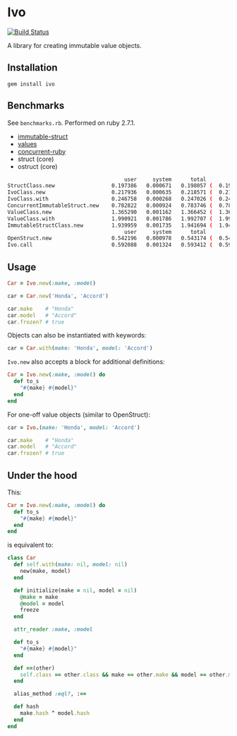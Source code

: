 # Ivo

[![Build Status](https://travis-ci.com/austinthecoder/ivo.svg?branch=master)](https://travis-ci.com/austinthecoder/ivo)

A library for creating immutable value objects.

## Installation

`gem install ivo`

## Benchmarks

See `benchmarks.rb`. Performed on ruby 2.7.1.

* [immutable-struct](https://rubygems.org/gems/immutable-struct)
* [values](https://rubygems.org/gems/values)
* [concurrent-ruby](https://rubygems.org/gems/concurrent-ruby)
* struct (core)
* ostruct (core)

```sh
                                     user     system      total        real
StructClass.new                  0.197386   0.000671   0.198057 (  0.199379)
IvoClass.new                     0.217936   0.000635   0.218571 (  0.219348)
IvoClass.with                    0.246758   0.000268   0.247026 (  0.247232)
ConcurrentImmutableStruct.new    0.782822   0.000924   0.783746 (  0.784684)
ValueClass.new                   1.365290   0.001162   1.366452 (  1.368131)
ValueClass.with                  1.990921   0.001786   1.992707 (  1.994895)
ImmutableStructClass.new         1.939959   0.001735   1.941694 (  1.943927)
                                     user     system      total        real
OpenStruct.new                   0.542196   0.000978   0.543174 (  0.544024)
Ivo.call                         0.592088   0.001324   0.593412 (  0.595383)
```

## Usage

```ruby
Car = Ivo.new(:make, :model)

car = Car.new('Honda', 'Accord')

car.make    # "Honda"
car.model   # "Accord"
car.frozen? # true
```

Objects can also be instantiated with keywords:

```ruby
car = Car.with(make: 'Honda', model: 'Accord')
```

`Ivo.new` also accepts a block for additional definitions:

```ruby
Car = Ivo.new(:make, :model) do
  def to_s
    "#{make} #{model}"
  end
end
```

For one-off value objects (similar to OpenStruct):

```ruby
car = Ivo.(make: 'Honda', model: 'Accord')

car.make    # "Honda"
car.model   # "Accord"
car.frozen? # true
```

## Under the hood

This:

```ruby
Car = Ivo.new(:make, :model) do
  def to_s
    "#{make} #{model}"
  end
end
```

is equivalent to:

```ruby
class Car
  def self.with(make: nil, model: nil)
    new(make, model)
  end

  def initialize(make = nil, model = nil)
    @make = make
    @model = model
    freeze
  end

  attr_reader :make, :model

  def to_s
    "#{make} #{model}"
  end

  def ==(other)
    self.class == other.class && make == other.make && model == other.model
  end

  alias_method :eql?, :==

  def hash
    make.hash ^ model.hash
  end
end
```
